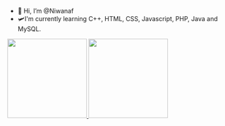 - 👋 Hi, I’m @Niwanaf 
- 🛩️I'm currently learning C++, HTML, CSS, Javascript, PHP, Java and MySQL.


<p align="left">
<a href="https://github.com/Niwanaf">
  <img height="180em" src="https://github-readme-stats-eight-theta.vercel.app/api?username=Niwanaf&show_icons=true&theme=algolia&include_all_commits=true&count_private=true"/>
  <img height="180em" src="https://github-readme-stats-eight-theta.vercel.app/api/top-langs/?username=Niwanaf&layout=compact&langs_count=8&theme=algolia"/>
</a>
</p>
<!---
Niwanaf/Niwanaf is a ✨ special ✨ repository because its `README.md` (this file) appears on your GitHub profile.
You can click the Preview link to take a look at your changes.
--->
